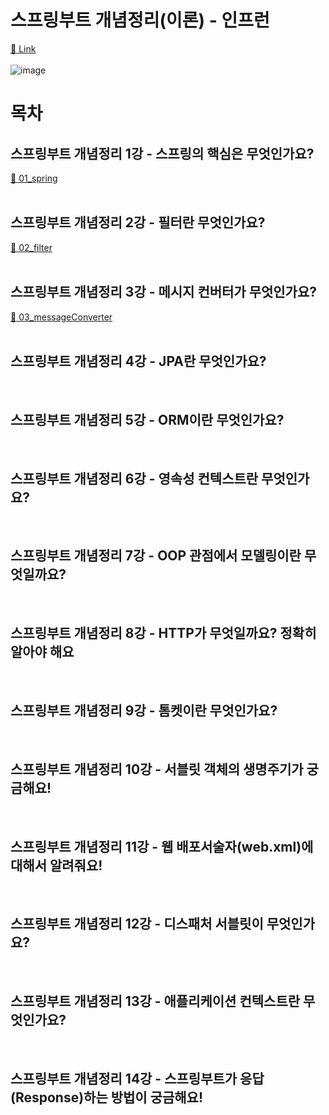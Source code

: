 # 스프링부트 개념정리(이론) - 인프런
[:link: Link](https://www.inflearn.com/course/%EC%8A%A4%ED%94%84%EB%A7%81%EB%B6%80%ED%8A%B8-%EA%B0%9C%EB%85%90%EC%A0%95%EB%A6%AC)  
<br>
![image](https://user-images.githubusercontent.com/77559262/153327865-8a366d2a-5e15-4864-bce7-ef1025758f0c.png)

# 목차
## 스프링부트 개념정리 1강 - 스프링의 핵심은 무엇인가요? 
[:link: 01_spring](https://github.com/eunhye3333/TIL/blob/main/SpringBoot/%EA%B0%95%EC%9D%98/%EC%8A%A4%ED%94%84%EB%A7%81%EB%B6%80%ED%8A%B8%20%EA%B0%9C%EB%85%90%EC%A0%95%EB%A6%AC/01_spring.md)  
<br>

## 스프링부트 개념정리 2강 - 필터란 무엇인가요? 
[:link: 02_filter](https://github.com/eunhye3333/TIL/blob/main/SpringBoot/%EA%B0%95%EC%9D%98/%EC%8A%A4%ED%94%84%EB%A7%81%EB%B6%80%ED%8A%B8%20%EA%B0%9C%EB%85%90%EC%A0%95%EB%A6%AC/02_filter.md)  
<br>

## 스프링부트 개념정리 3강 - 메시지 컨버터가 무엇인가요?
[:link: 03_messageConverter](https://github.com/eunhye3333/TIL/blob/main/SpringBoot/%EA%B0%95%EC%9D%98/%EC%8A%A4%ED%94%84%EB%A7%81%EB%B6%80%ED%8A%B8%20%EA%B0%9C%EB%85%90%EC%A0%95%EB%A6%AC/03_messageConverter.md)  
<br>

## 스프링부트 개념정리 4강 - JPA란 무엇인가요?
<br>

## 스프링부트 개념정리 5강 - ORM이란 무엇인가요?
<br>

## 스프링부트 개념정리 6강 - 영속성 컨텍스트란 무엇인가요?
<br>

## 스프링부트 개념정리 7강 - OOP 관점에서 모델링이란 무엇일까요?
<br>

## 스프링부트 개념정리 8강 - HTTP가 무엇일까요? 정확히 알아야 해요
<br>

## 스프링부트 개념정리 9강 - 톰켓이란 무엇인가요?
<br>

## 스프링부트 개념정리 10강 - 서블릿 객체의 생명주기가 궁금해요!
<br>

## 스프링부트 개념정리 11강 - 웹 배포서술자(web.xml)에 대해서 알려줘요!
<br>

## 스프링부트 개념정리 12강 - 디스패처 서블릿이 무엇인가요?
<br>

## 스프링부트 개념정리 13강 - 애플리케이션 컨텍스트란 무엇인가요?
<br>

## 스프링부트 개념정리 14강 - 스프링부트가 응답(Response)하는 방법이 궁금해요!
